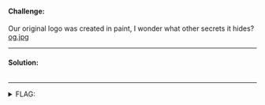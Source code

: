 #### Challenge:

Our original logo was created in paint, I wonder what other secrets it hides? [og.jpg](./og.jpg ":ignore")

---

#### Solution:

```bash
```

---

<details><summary>FLAG:</summary>

```
DUCTF{sicc_paint_skillz!}
```

</details>
<br/>
